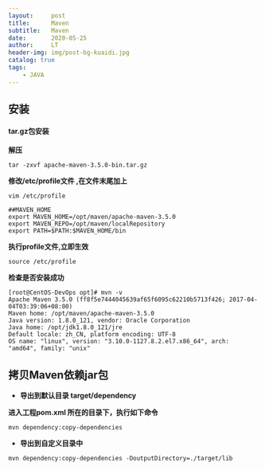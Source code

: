 ```yaml
---
layout:     post
title:      Maven
subtitle:   Maven
date:       2020-05-25
author:     LT
header-img: img/post-bg-kuaidi.jpg
catalog: true
tags:
    - JAVA
---
```


## 安装

#### tar.gz包安装

**解压**

```
tar -zxvf apache-maven-3.5.0-bin.tar.gz
```

**修改/etc/profile文件 ,在文件末尾加上**

```
vim /etc/profile
```

```
##MAVEN_HOME
export MAVEN_HOME=/opt/maven/apache-maven-3.5.0
export MAVEN_REPO=/opt/maven/localRepository
export PATH=$PATH:$MAVEN_HOME/bin
```

**执行profile文件,立即生效**

```
source /etc/profile
```

**检查是否安装成功**

```
[root@CentOS-DevOps opt]# mvn -v
Apache Maven 3.5.0 (ff8f5e7444045639af65f6095c62210b5713f426; 2017-04-04T03:39:06+08:00)
Maven home: /opt/maven/apache-maven-3.5.0
Java version: 1.8.0_121, vendor: Oracle Corporation
Java home: /opt/jdk1.8.0_121/jre
Default locale: zh_CN, platform encoding: UTF-8
OS name: "linux", version: "3.10.0-1127.8.2.el7.x86_64", arch: "amd64", family: "unix"
```

## 拷贝Maven依赖jar包

- **导出到默认目录 target/dependency**

**进入工程pom.xml 所在的目录下，执行如下命令**

```
mvn dependency:copy-dependencies
```

- **导出到自定义目录中**

```
mvn dependency:copy-dependencies -DoutputDirectory=./target/lib
```

